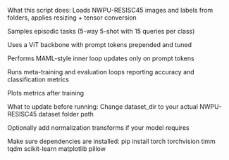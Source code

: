 What this script does:
Loads NWPU-RESISC45 images and labels from folders, applies resizing + tensor conversion

Samples episodic tasks (5-way 5-shot with 15 queries per class)

Uses a ViT backbone with prompt tokens prepended and tuned

Performs MAML-style inner loop updates only on prompt tokens

Runs meta-training and evaluation loops reporting accuracy and classification metrics

Plots metrics after training

What to update before running:
Change dataset_dir to your actual NWPU-RESISC45 dataset folder path

Optionally add normalization transforms if your model requires

Make sure dependencies are installed: pip install torch torchvision timm tqdm scikit-learn matplotlib pillow
